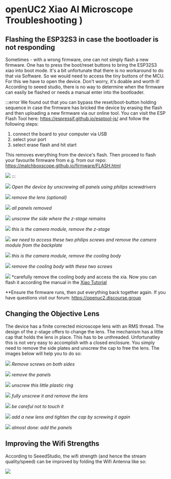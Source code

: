 # openUC2 Xiao AI Microscope Troubleshooting )

## Flashing the ESP32S3 in case the bootloader is not responding

Sometimes - with a wrong firmware, one can not simply flash a new firmware. One has to press the boot/reset buttons to bring the ESP32S3 xiao into boot mode. It's a bit unfortunate that there is no workaround to do that via Software. So we would need to access the tiny buttons of the MCU. For this we have to open the device. Don't worry, it's doable and worth it! According to seeed studio, there is no way to determine when the firmware can easily be flashed or needs a manual enter into the bootloader.


:::error
We found out that you can bypass the reset/boot-button holding sequence in case the firmware has bricked the device by erasing the flash and then uploading a new firmware via our online tool. You can visit the ESP Flash Tool here: https://espressif.github.io/esptool-js/ and follow the following steps:
1. connect the board to your computer via USB
2. select your port
3. select erase flash and hit start

This removes everything from the device's flash. Then proceed to flash your favourite firmware from e.g. from our repo: https://matchboxscope.github.io/firmware/FLASH.html

![](./IMAGES/seeedRepair/ESPFlashTool.png)
:::




![](./IMAGES/seeedRepair/IMG_20240927_080225.jpg)
*Open the device by unscrewing all panels using philips screwdrivers*

![](./IMAGES/seeedRepair/IMG_20240927_080058.jpg)
*remove the lens (optional)*

![](./IMAGES/seeedRepair/IMG_20240927_075726.jpg)
*all panels removed*

![](./IMAGES/seeedRepair/IMG_20240927_075547.jpg)
*unscrew the side where the z-stage remains*

![](./IMAGES/seeedRepair/IMG_20240927_075441.jpg)
*this is the camera module, remove the z-stage*

![](./IMAGES/seeedRepair/IMG_20240927_075310.jpg)
*we need to access these two philips screws and remove the camera module from the backplate*

![](./IMAGES/seeedRepair/IMG_20240927_074523.jpg)
*this is the camera module, remove the cooling body*

![](./IMAGES/seeedRepair/IMG_20240927_074630.jpg)
*remove the cooling body with these two screws*

![](./IMAGES/seeedRepair/IMG_20240927_074358.jpg)
*carefully remove the cooling body and access the xia. Now you can flash it according the manual in the [Xiao Tutorial](./01_Toolboxes/02_DiscoveryElectronics/04_1_seeedmicroscope.md)


**Ensure the firmware runs, then put everything back together again. If you have questions visit our forum: https://openuc2.discourse.group


## Changing the Objective Lens

The device has a finite corrected microscope lens with an RMS thread. The design of the z-stage offers to change the lens. The mechanism has a little cap that holds the lens in place. This has to be unthreaded. Unfortunatley this is not very easy to accomplish with a closed enclosure. You simply need to remove the side plates and unscrew the cap to free the lens. The images below will help you to do so:

![](./IMAGES/seeedRepair/IMG_20241105_091940.jpg)
*Remove screws on both sides*

![](./IMAGES/seeedRepair/IMG_20241105_093129.jpg)
*remove the panels*

![](./IMAGES/seeedRepair/IMG_20241105_093133.jpg)
*unscrew this little plastic ring*

![](./IMAGES/seeedRepair/IMG_20241105_093146.jpg)
*fully unscrew it and remove the lens*

![](./IMAGES/seeedRepair/IMG_20241105_093158.jpg)
*be careful not to touch it*

![](./IMAGES/seeedRepair/IMG_20241105_093215.jpg)
*add a new lens and tighten the cap by screwing it again*

![](./IMAGES/seeedRepair/IMG_20241105_093239.jpg)
*almost done: add the panels*



## Improving the Wifi Strengths

According to SeeedStudio, the wifi strength (and hence the stream quality/speed) can be improved by folding the Wifi Antenna like so:

![](./IMAGES/seeedRepair/IMG_20241120_095401.jpg)
